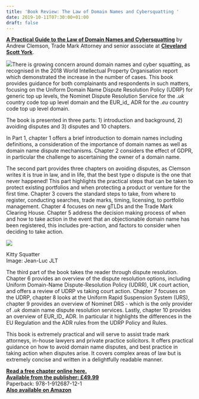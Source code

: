 ```yaml
---
title: 'Book Review: The Law of Domain Names and Cybersquatting '
date: 2019-10-11T07:30:00+01:00
draft: false
---
```


**[A Practical Guide to the Law of Domain Names and Cybersquatting](http://www.lawbriefpublishing.com/product/domainnamesandcybersquatting/)** by Andrew Clemson, Trade Mark Attorney and senior associate at [**Cleveland Scott York**](https://www.csy-ip.com/csy-team/andrew-clemson/).  
  
[![](https://1.bp.blogspot.com/-0krdts-2x1w/XZzcfsSE0LI/AAAAAAAABf4/oLoiHZLg-HM3w-7JQSHC64DqghafEPFZACLcBGAsYHQ/s320/domainnamesandcybersquatting-e1559146509209.png)](https://1.bp.blogspot.com/-0krdts-2x1w/XZzcfsSE0LI/AAAAAAAABf4/oLoiHZLg-HM3w-7JQSHC64DqghafEPFZACLcBGAsYHQ/s1600/domainnamesandcybersquatting-e1559146509209.png)There is growing concern around domain names and cyber squatting, as recognised in the 2018 World Intellectual Property Organisation report which demonstrated the increase in the number of cases. This book provides guidance for both complainants and respondents in such matters, focusing on the Uniform Domain Name Dispute Resolution Policy (UDRP) for generic top up levels, the Nominet Dispute Resolution Service for the _.uk_ country code top up level domain and the EUR_id_ ADR for the _.eu_ country code top up level domain.  
  
The book is presented in three parts: 1) introduction and background, 2) avoiding disputes and 3) disputes and 10 chapters.  
  
In Part 1, chapter 1 offers a brief introduction to domain names including definitions, a consideration of the importance of domain names as well as domain name dispute mechanisms. Chapter 2 considers the effect of GDPR, in particular the challenge to ascertaining the owner of a domain name.  
  
The second part provides three chapters on avoiding disputes, as Clemson writes it is true in law, and in life, that the best type o dispute is the one that never happened! This part highlights the practical steps that can be taken to protect existing portfolios and when protecting a product or venture for the first time. Chapter 3 covers the standard steps to take, from where to register, conducting searches, trade marks, timing, licensing, to portfolio management. Chapter 4 focuses on new gTLDs and the Trade Mark Clearing House. Chapter 5 address the decision making process of when and how to take action in the event that an objectionable domain name has been registered, this includes pre-action, and factors to consider when deciding to take action.  
  

[![](https://1.bp.blogspot.com/-OuMmJj6-710/XZ2Ws2QmeBI/AAAAAAAABgE/pkEIQMFUXQ4PBmNaDqvL9hlaudtpgBTqQCLcBGAsYHQ/s200/2815224312_8eae89d88a_o.jpg)](https://1.bp.blogspot.com/-OuMmJj6-710/XZ2Ws2QmeBI/AAAAAAAABgE/pkEIQMFUXQ4PBmNaDqvL9hlaudtpgBTqQCLcBGAsYHQ/s1600/2815224312_8eae89d88a_o.jpg)

Kitty Squatter  
Image: Jean-Luc JLT

The third part of the book takes the reader through dispute resolution. Chapter 6 provides an overview of the dispute resolution options, including Uniform Domain-Name Dispute-Resolution Policy (UDRR), UK court action, and offers a review of UDRP vs taking court action. Chapter 7 focuses on the UDRP, chapter 8 looks at the Uniform Rapid Suspension System (URS), chapter 9 provides an overview of Nominet DRS - which is the only provider of _.uk_ domain name dispute resolution services. Lastly, chapter 10 provides an overview of EUR_ID_ ADR. In particular it highlights the differences in the EU Regulation and the ADR rules from the UDRP Policy and Rules.  
  
This book is extremely practical and will serve to assist trade mark attorneys, in-house lawyers and private practice solicitors. It offers practical guidance on how to avoid domain name disputes, and best practice in taking action when disputes arise. It covers complex areas of law but is extremely concise and written in a delightfully readable manner.  
  
[**Read a free chapter online here.**](http://www.lawbriefpublishing.com/2019/05/free-chapter-from-a-practical-guide-to-the-law-of-domain-names-and-cybersquatting-by-andrew-clemson/)  
**[Available from the publisher: £49.99](http://www.lawbriefpublishing.com/product/domainnamesandcybersquatting/)**  
Paperback: 978-1-912687-12-1  
**[Also available on Amazon](https://www.amazon.co.uk/Practical-Guide-Domain-Names-Cybersquatting/dp/1912687127/ref=as_li_ss_tl?keywords=%22law+brief+publishing%22+domain&qid=1558685071&s=gateway&sr=8-2&linkCode=sl1&tag=garryswebsite-21&linkId=227d3f0d6ad2b4a586fb7990e2bf1a27&language=en_GB)**